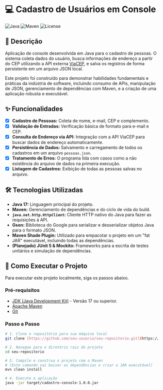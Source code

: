 # 💻 Cadastro de Usuários em Console

![Java](https://img.shields.io/badge/Java-17-orange?style=for-the-badge&logo=java)
![Maven](https://img.shields.io/badge/Maven-4.0.0-red?style=for-the-badge&logo=apache-maven)
![License](https://img.shields.io/badge/License-MIT-blue?style=for-the-badge)

## 📖 Descrição

Aplicação de console desenvolvida em Java para o cadastro de pessoas. O sistema coleta dados do usuário, busca informações de endereço a partir do CEP utilizando a API externa [ViaCEP](https://viacep.com.br/), e salva os registros de forma persistente em um arquivo JSON local.

Este projeto foi construído para demonstrar habilidades fundamentais e práticas da indústria de software, incluindo consumo de APIs, manipulação de JSON, gerenciamento de dependências com Maven, e a criação de uma aplicação robusta e executável.

## ✨ Funcionalidades

-   [x] **Cadastro de Pessoas:** Coleta de nome, e-mail, CEP e complemento.
-   [x] **Validação de Entradas:** Verificação básica de formato para e-mail e CEP.
-   [x] **Consulta de Endereço via API:** Integração com a API ViaCEP para buscar dados de endereço automaticamente.
-   [x] **Persistência de Dados:** Salvamento e carregamento de todos os cadastros em um arquivo `pessoas.json`.
-   [x] **Tratamento de Erros:** O programa lida com casos como a não existência do arquivo de dados na primeira execução.
-   [x] **Listagem de Cadastros:** Exibição de todas as pessoas salvas no arquivo.

## 🛠️ Tecnologias Utilizadas

-   **Java 17:** Linguagem principal do projeto.
-   **Maven:** Gerenciamento de dependências e do ciclo de vida do build.
-   **`java.net.http.HttpClient`:** Cliente HTTP nativo do Java para fazer as requisições à API.
-   **Gson:** Biblioteca do Google para serializar e desserializar objetos Java para o formato JSON.
-   **Maven Shade Plugin:** Utilizado para empacotar o projeto em um "fat JAR" executável, incluindo todas as dependências.
-   **(Planejado) JUnit 5 & Mockito:** Frameworks para a escrita de testes unitários e simulação de dependências.

## 🚀 Como Executar o Projeto

Para executar este projeto localmente, siga os passos abaixo.

### Pré-requisitos

-   [JDK (Java Development Kit)](https://www.oracle.com/java/technologies/downloads/) - Versão 17 ou superior.
-   [Apache Maven](https://maven.apache.org/download.cgi)
-   [Git](https://git-scm.com/downloads)

### Passo a Passo

```bash
# 1. Clone o repositório para sua máquina local
git clone [https://github.com/seu-usuario/seu-repositorio.git](https://github.com/seu-usuario/seu-repositorio.git)

# 2. Navegue para o diretório raiz do projeto
cd seu-repositorio

# 3. Compile e construa o projeto com o Maven
# (Este comando vai baixar as dependências e criar o JAR executável)
mvn clean install

# 4. Execute a aplicação
java -jar target/cadastro-console-1.0.0.jar